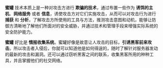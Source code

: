 **蜜罐** 技术本质上是一种对攻击方进行 **欺骗的技术**，通过布置一些作为 **诱饵的主机**、**网络服务** 或者 **信息**，诱使攻击方对它们实施攻击，从而可以对攻击行为进行 **捕获** 和 **分析**，了解攻击方所使用的工具与方法，推测攻击意图和动机，能够让防御方清晰地了解他们所面对的安全威胁，并通过技术和管理手段来增强实际系统的安全防护能力。

**蜜罐** 好比是 **情报收集系统**。蜜罐好像是故意让人攻击的目标，**引诱黑客前来攻击**。所以攻击者入侵后，你就可以知道他是如何得逞的，随时了解针对服务器发动的最新的攻击和漏洞。还可以通过窃听黑客之间的联系，收集黑客所用的种种工具，并且掌握他们的社交网络。



